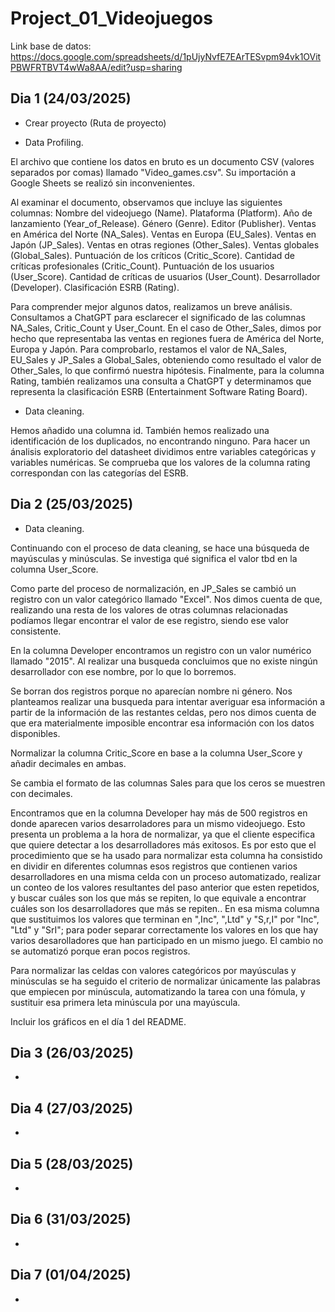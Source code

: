 # Project_01_Videojuegos

Link base de datos: https://docs.google.com/spreadsheets/d/1pUjyNvfE7EArTESvpm94vk1OVitPBWFRTBVT4wWa8AA/edit?usp=sharing



## Dia 1 (24/03/2025)
- Crear proyecto (Ruta de proyecto)

- Data Profiling.

El archivo que contiene los datos en bruto es un documento CSV (valores separados por comas) llamado "Video_games.csv". Su importación a Google Sheets se realizó sin inconvenientes.

Al examinar el documento, observamos que incluye las siguientes columnas: Nombre del videojuego (Name). Plataforma (Platform). Año de lanzamiento (Year_of_Release). Género (Genre). Editor (Publisher). Ventas en América del Norte (NA_Sales). Ventas en Europa (EU_Sales). Ventas en Japón (JP_Sales). Ventas en otras regiones (Other_Sales). Ventas globales (Global_Sales). Puntuación de los críticos (Critic_Score). Cantidad de críticas profesionales (Critic_Count). Puntuación de los usuarios (User_Score). Cantidad de críticas de usuarios (User_Count). Desarrollador (Developer). Clasificación ESRB (Rating).

Para comprender mejor algunos datos, realizamos un breve análisis. Consultamos a ChatGPT para esclarecer el significado de las columnas NA_Sales, Critic_Count y User_Count.
En el caso de Other_Sales, dimos por hecho que representaba las ventas en regiones fuera de América del Norte, Europa y Japón. Para comprobarlo, restamos el valor de NA_Sales, EU_Sales y JP_Sales a Global_Sales, obteniendo como resultado el valor de Other_Sales, lo que confirmó nuestra hipótesis.
Finalmente, para la columna Rating, también realizamos una consulta a ChatGPT y determinamos que representa la clasificación ESRB (Entertainment Software Rating Board).

- Data cleaning.

Hemos añadido una columna id. También hemos realizado una identificación de los duplicados, no encontrando ninguno. Para hacer un ánalisis exploratorio del datasheet dividimos entre variables categóricas y variables numéricas. Se comprueba que los valores de la columna rating correspondan con las categorías del ESRB.

## Dia 2 (25/03/2025)
- Data cleaning.

Continuando con el proceso de data cleaning, se hace una búsqueda de mayúsculas y minúsculas. Se investiga qué significa el valor tbd en la columna User_Score.

Como parte del proceso de normalización, en JP_Sales se cambió un registro con un valor categórico llamado "Excel". Nos dimos cuenta de que, realizando una resta de los valores de otras columnas relacionadas podíamos llegar encontrar el valor de ese registro, siendo ese valor consistente.

En la columna Developer encontramos un registro con un valor numérico llamado "2015". Al realizar una busqueda concluimos que no existe ningún desarrollador con ese nombre, por lo que lo borremos.

Se borran dos registros porque no aparecían nombre ni género. Nos planteamos realizar una busqueda para intentar averiguar esa información a partir de la información de las restantes celdas, pero nos dimos cuenta de que era materialmente imposible encontrar esa información con los datos disponibles. 

Normalizar la columna Critic_Score en base a la columna User_Score y añadir decimales en ambas.

Se cambia el formato de las columnas Sales para que los ceros se muestren con decimales.

Encontramos que en la columna Developer hay más de 500 registros en donde aparecen varios desarroladores para un mismo videojuego. Esto presenta un problema a la hora de normalizar, ya que el cliente especifica que quiere detectar a los desarrolladores más exitosos. Es por esto que el procedimiento que se ha usado para normalizar esta columna ha consistido en dividir en diferentes columnas esos registros que contienen varios desarrolladores en una misma celda con un proceso automatizado, realizar un conteo de los valores resultantes del paso anterior que esten repetidos, y buscar cuáles son los que más se repiten, lo que equivale a encontrar cuáles son los desarrolladores que más se repiten.. En esa misma columna que sustituimos los valores que terminan en ",Inc", ",Ltd" y "S,r,I" por "Inc", "Ltd" y "SrI"; para poder separar correctamente los valores en los que hay varios desarolladores que han participado en un mismo juego. El cambio no se automatizó porque eran pocos registros.

Para normalizar las celdas con valores categóricos por mayúsculas y minúsculas se ha seguido el criterio de normalizar únicamente las palabras que empiecen por minúscula, automatizando la tarea con una fómula, y sustituir esa primera leta minúscula por una mayúscula.

Incluir los gráficos en el día 1 del README.

## Dia 3 (26/03/2025)
- 

## Dia 4 (27/03/2025)
- 

## Dia 5 (28/03/2025)
- 

## Dia 6 (31/03/2025)
- 

## Dia 7 (01/04/2025)
- 
